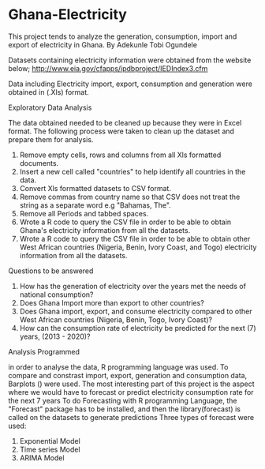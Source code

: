 # Ghana-Electricity
This project tends to analyze the generation, consumption, import and export of electricity in Ghana. By Adekunle Tobi Ogundele

Datasets containing electricity information  were obtained from the website below;
http://www.eia.gov/cfapps/ipdbproject/IEDIndex3.cfm   

Data including Electricity import, export, consumption and generation were obtained in (.Xls) format.


Exploratory Data Analysis

The data obtained needed to be cleaned up because they were in Excel format.  The following process were taken to clean up the dataset and prepare them for analysis.
1. Remove empty cells, rows and columns from all Xls formatted documents.
2. Insert a new cell called "countries" to help identify all countries in the data.
3. Convert Xls formatted datasets to CSV format.
4. Remove  commas from country name so that  CSV does not treat the string as a separate word e.g "Bahamas, The".
5. Remove all Periods and tabbed spaces.
6. Wrote a R code to query the CSV file in order to be able to obtain Ghana's electricity information from all the datasets.
7. Wrote a R code to query the CSV file in order to be able to obtain other West African countries (Nigeria, Benin, Ivory Coast, and Togo) electricity information from all the datasets.


Questions to be answered

1. How has the generation of electricity over the years met the needs of national consumption?
2. Does Ghana Import more than export to other countries?
3. Does Ghana import, export, and consume electricity compared to other West African countries (Nigeria, Benin, Togo, Ivory Coast)?
4. How can the consumption rate of electricity be predicted for the next (7) years, (2013 - 2020)?


Analysis Programmed

in order to analyse the data, R programming language was used. 
To compare and constrast import, export, generation and consumption data,  Barplots () were used.
The most interesting part of this project is the aspect where we would have to forecast or predict electricity consumption rate for the next 7 years
To do Forecasting with R programming Language, the "Forecast" package has to be installed, and then the library(forecast) is called on the datasets to generate predictions
Three types of forecast were used:
1. Exponential Model
2. Time series Model
3. ARIMA Model






